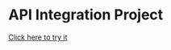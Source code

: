 <html>
  <head></head>
  <body>
    <h1>API Integration Project</h1>
    <a href='https://keval-tank.github.io/Pokemon-API/'>Click here to try it
  </body>
</html>

